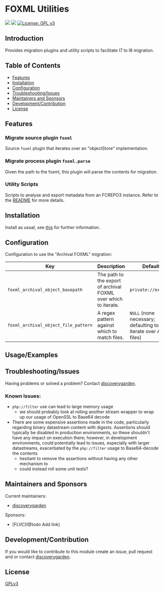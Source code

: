 # FOXML Utilities

![](https://github.com/discoverygarden/foxml/actions/workflows/auto_lint.yml/badge.svg)
![](https://github.com/discoverygarden/foxml/actions/workflows/auto-semver.yml/badge.svg)
[![License: GPL v3](https://img.shields.io/badge/License-GPLv3-blue.svg)](https://www.gnu.org/licenses/gpl-3.0)

## Introduction

Provides migration plugins and utility scripts to facilitate I7 to I8 migration.

## Table of Contents

* [Features](#features)
* [Installation](#installation)
* [Configuration](#configuration)
* [Troubleshooting/Issues](#troubleshootingissues)
* [Maintainers and Sponsors](#maintainers-and-sponsors)
* [Development/Contribution](#developmentcontribution)
* [License](#license)

## Features

### Migrate source plugin `foxml`

Source `foxml` plugin that iterates over an "objectStore" implementation.

### Migrate process plugin `foxml.parse`

Given the path to the foxml, this plugin will parse the contents for migration.

### Utility Scripts

Scripts to analyse and export metadata from an FCREPO3 instance. Refer to the [README](https://github.com/discoverygarden/foxml/blob/main/scripts/README.md) for more details.

## Installation

Install as usual, see
[this](https://drupal.org/documentation/install/modules-themes/modules-8) for
further information.

## Configuration

Configuration to use the
"Archival FOXML" migration:

|Key|Description|Default|
|---|---|---|
|`foxml_archival_object_basepath`|The path to the export of archival FOXML over which to iterate.|`private://exports`|
|`foxml_archival_object_file_pattern`|A regex pattern against which to match files.|`NULL` (none necessary; defaulting to iterate over _ALL_ files)|

## Usage/Examples

## Troubleshooting/Issues

Having problems or solved a problem? Contact
[discoverygarden](http://support.discoverygarden.ca).

### Known Issues:
* `php://filter` use can lead to large memory usage
  * we should probably look at rolling another stream wrapper to wrap up our
    usage of OpenSSL to Base64 decode
* There are some expensive assertions made in the code,
  particularly regarding binary datastream content with digests. Assertions should
  typically be disabled in production environments, so these shouldn't have any
  impact on execution there; however, in development environments, could
  potentially lead to issues, especially with larger datastreams, exacerbated by
  the `php://filter` usage to Base64-decode the contents
  * hesitant to remove the assertions without having any other mechanism to
  * could instead roll some unit tests?

## Maintainers and Sponsors

Current maintainers:

* [discoverygarden](http://www.discoverygarden.ca)

Sponsors:

* [FLVC](@todo Add link)

## Development/Contribution

If you would like to contribute to this module create an issue, pull request
and or contact
[discoverygarden](http://support.discoverygarden.ca).

## License

[GPLv3](http://www.gnu.org/licenses/gpl-3.0.txt)
